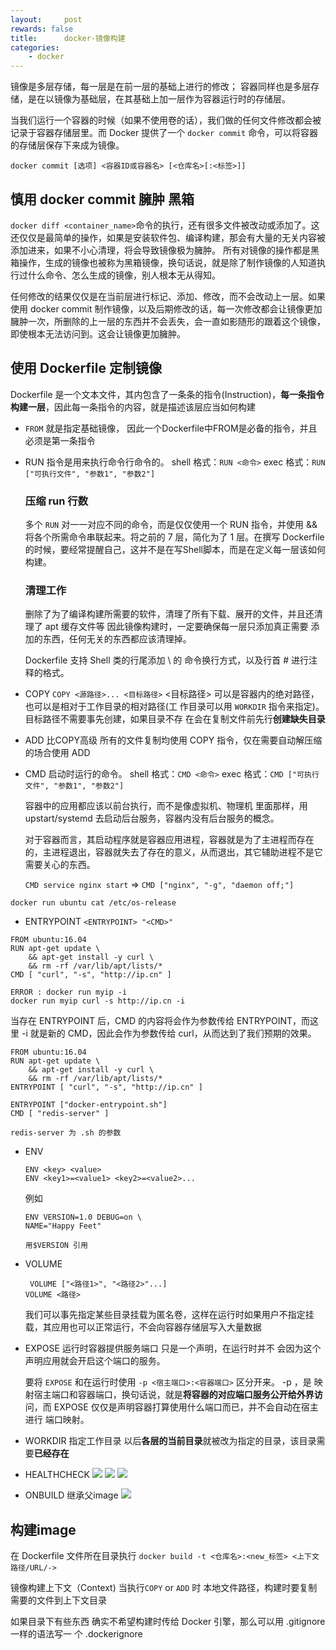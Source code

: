 ```yaml
---
layout:     post
rewards: false
title:      docker-镜像构建
categories:
    - docker
---
```




镜像是多层存储，每一层是在前一层的基础上进行的修改；
容器同样也是多层存储，是在以镜像为基础层，在其基础上加一层作为容器运行时的存储层。

当我们运行一个容器的时候（如果不使用卷的话），我们做的任何文件修改都会被记录于容器存储层里。而 Docker 提供了一个 `docker commit` 命令，可以将容器的存储层保存下来成为镜像。

`docker commit [选项] <容器ID或容器名> [<仓库名>[:<标签>]]`

## 慎用 docker commit 臃肿 黑箱
`docker diff <container_name>`命令的执行，还有很多文件被改动或添加了。这还仅仅是最简单的操作，如果是安装软件包、编译构建，那会有大量的无关内容被添加进来，如果不小心清理，将会导致镜像极为臃肿。
所有对镜像的操作都是黑箱操作，生成的镜像也被称为黑箱镜像，换句话说，就是除了制作镜像的人知道执行过什么命令、怎么生成的镜像，别人根本无从得知。

任何修改的结果仅仅是在当前层进行标记、添加、修改，而不会改动上一层。如果使用 docker commit 制作镜像，以及后期修改的话，每一次修改都会让镜像更加臃肿一次，所删除的上一层的东西并不会丢失，会一直如影随形的跟着这个镜像，即使根本无法访问到。这会让镜像更加臃肿。


## 使用 Dockerfile 定制镜像

Dockerfile 是一个文本文件，其内包含了一条条的指令(Instruction)，**每一条指令构建一层**，因此每一条指令的内容，就是描述该层应当如何构建

- `FROM` 就是指定基础镜像，
  因此一个Dockerfile中FROM是必备的指令，并且必须是第一条指令

- RUN 指令是用来执行命令行命令的。
  shell 格式：`RUN <命令>`
  exec 格式：`RUN ["可执行文件", "参数1", "参数2"]`
  
  ### 压缩 run 行数
  多个 `RUN` 对一一对应不同的命令，而是仅仅使用一个 RUN 指令，并使用 && 将各个所需命令串联起来。将之前的 7 层，简化为了 1 层。在撰写 Dockerfile 的时候，要经常提醒自己，这并不是在写Shell脚本，而是在定义每一层该如何构建。
  
  ### 清理工作
  删除了为了编译构建所需要的软件，清理了所有下载、展开的文件，并且还清理了 apt 缓存文件等 
  因此镜像构建时，一定要确保每一层只添加真正需要 添加的东西，任何无关的东西都应该清理掉。

  Dockerfile 支持 Shell 类的行尾添加 \ 的 命令换行方式，以及行首 # 进行注释的格式。
- COPY
  `COPY <源路径>... <目标路径>`
  <目标路径> 可以是容器内的绝对路径，也可以是相对于工作目录的相对路径(工 作目录可以用 `WORKDIR` 指令来指定)。目标路径不需要事先创建，如果目录不存 在会在复制文件前先行**创建缺失目录**

- ADD 比COPY高级
  所有的文件复制均使用 COPY 指令，仅在需要自动解压缩的场合使用 ADD

- CMD 启动时运行的命令。
  shell 格式：`CMD <命令>`
  exec 格式：`CMD ["可执行文件", "参数1", "参数2"]`
  
  容器中的应用都应该以前台执行，而不是像虚拟机、物理机 里面那样，用 upstart/systemd 去启动后台服务，容器内没有后台服务的概念。
  
  对于容器而言，其启动程序就是容器应用进程，容器就是为了主进程而存在的，主进程退出，容器就失去了存在的意义，从而退出，其它辅助进程不是它需要关心的东西。
  
  `CMD service nginx start` => `CMD ["nginx", "-g", "daemon off;"]`

`docker run ubuntu cat /etc/os-release`
- ENTRYPOINT
  `<ENTRYPOINT> "<CMD>"`

```
FROM ubuntu:16.04
RUN apt-get update \
    && apt-get install -y curl \
    && rm -rf /var/lib/apt/lists/*
CMD [ "curl", "-s", "http://ip.cn" ]
```
```
ERROR : docker run myip -i
docker run myip curl -s http://ip.cn -i
```
当存在 ENTRYPOINT 后，CMD 的内容将会作为参数传给 ENTRYPOINT，而这里 -i 就是新的 CMD，因此会作为参数传给 curl，从而达到了我们预期的效果。
```
FROM ubuntu:16.04
RUN apt-get update \
    && apt-get install -y curl \
    && rm -rf /var/lib/apt/lists/*
ENTRYPOINT [ "curl", "-s", "http://ip.cn" ]
```

```
ENTRYPOINT ["docker-entrypoint.sh"]
CMD [ "redis-server" ]

redis-server 为 .sh 的参数
```

- ENV 
  ```
  ENV <key> <value>
  ENV <key1>=<value1> <key2>=<value2>...
  ```
  
  例如
  ```
  ENV VERSION=1.0 DEBUG=on \
  NAME="Happy Feet"
  
  用$VERSION 引用
  ```
- VOLUME
  ```
   VOLUME ["<路径1>", "<路径2>"...]
  VOLUME <路径>
  ```
  我们可以事先指定某些目录挂载为匿名卷，这样在运行时如果用户不指定挂载，其应用也可以正常运行，不会向容器存储层写入大量数据
  
- EXPOSE 运行时容器提供服务端口
  只是一个声明，在运行时并不 会因为这个声明应用就会开启这个端口的服务。
  
  要将 `EXPOSE` 和在运行时使用 `-p <宿主端口>:<容器端口>` 区分开来。 -p ，是 映射宿主端口和容器端口，换句话说，就是**将容器的对应端口服务公开给外界访** 问，而 EXPOSE 仅仅是声明容器打算使用什么端口而已，并不会自动在宿主进行 端口映射。
  
- WORKDIR 指定工作目录
  以后**各层的当前目录**就被改为指定的目录，该目录需要**已经存在**
- HEALTHCHECK
  ![](https://i.loli.net/2018/08/17/5b7636cdafa7e.png)
  ![](https://tva4.sinaimg.cn/large/006tNbRwgy1fuci8l8vcej31jg08gjtl.jpg)
  ![](https://tva1.sinaimg.cn/large/006tNbRwgy1fuci93so0zj31jg0mcn1o.jpg)

- ONBUILD 继承父image
  ![](https://tva2.sinaimg.cn/large/006tNbRwgy1fuci9k3ikxj31k415gjzf.jpg)

##  构建image
在 Dockerfile 文件所在目录执行
`docker build -t <仓库名>:<new_标签> <上下文路径/URL/->`

镜像构建上下文（Context) 当执行`COPY` or `ADD` 时 本地文件路径，构建时要复制需要的文件到上下文目录

如果目录下有些东西 确实不希望构建时传给 Docker 引擎，那么可以用 .gitignore 一样的语法写一 个 .dockerignore 
  

